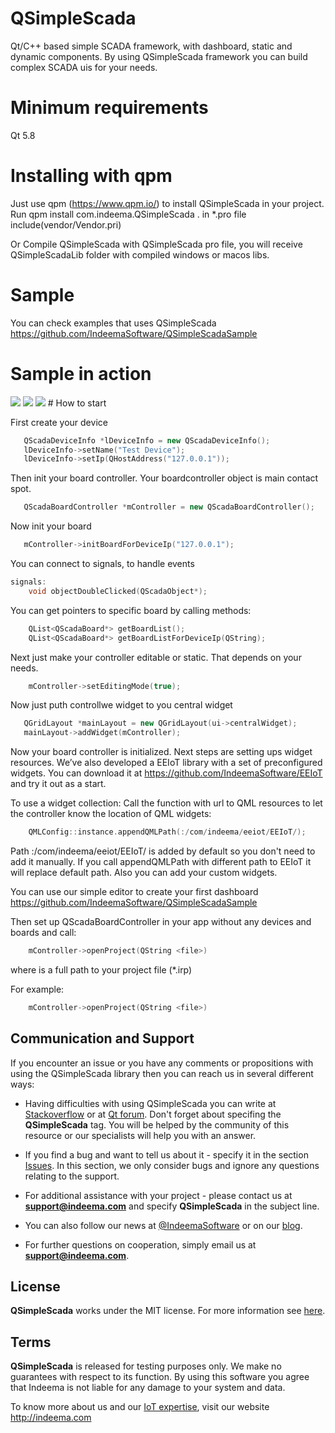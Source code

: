 # QSimpleScada
Qt/C++ based simple SCADA framework, with dashboard, static and dynamic components. By using QSimpleScada framework you can build complex SCADA uis for your needs.

# Minimum requirements
Qt 5.8

# Installing with qpm
Just use qpm (https://www.qpm.io/) to install QSimpleScada in your project. Run qpm install com.indeema.QSimpleScada . in *.pro file include(vendor/Vendor.pri)

Or Compile QSimpleScada with QSimpleScada pro file, you will receive QSimpleScadaLib folder with compiled windows or macos libs.

# Sample

You can check examples that uses QSimpleScada https://github.com/IndeemaSoftware/QSimpleScadaSample

# Sample in action
<img src="https://github.com/IndeemaSoftware/QSimpleScada/blob/Assets/qsimplescada.gif" />
<img src="https://github.com/IndeemaSoftware/QSimpleScada/blob/Assets/QSimpleScada%20builder.gif" />
<img src="https://github.com/IndeemaSoftware/QSimpleScada/blob/Assets/weather.png" />
# How to start

First create your device

```cpp
   QScadaDeviceInfo *lDeviceInfo = new QScadaDeviceInfo();
   lDeviceInfo->setName("Test Device");
   lDeviceInfo->setIp(QHostAddress("127.0.0.1"));
```

Then init your board controller. Your boardcontroller object is main contact spot.
```cpp
   QScadaBoardController *mController = new QScadaBoardController();   mController->appendDevice(lDeviceInfo);
```
Now init your board
```cpp
   mController->initBoardForDeviceIp("127.0.0.1");
```

You can connect to signals, to handle events
```cpp
signals:
    void objectDoubleClicked(QScadaObject*);
```
You can get pointers to specific board by calling methods:
```cpp
    QList<QScadaBoard*> getBoardList();
    QList<QScadaBoard*> getBoardListForDeviceIp(QString);
```
Next just make your controller editable or static. That depends on your needs.
```cpp
    mController->setEditingMode(true);
```

Now just puth controllwe widget to you central widget
```cpp
   QGridLayout *mainLayout = new QGridLayout(ui->centralWidget);
   mainLayout->addWidget(mController);
```

Now your board controller is initialized. Next steps are setting ups widget resources.
We’ve also developed a EEIoT library with a set of preconfigured widgets. You can download it at https://github.com/IndeemaSoftware/EEIoT and try it out as a start.

To use a widget collection:
Call the function with url to QML resources to let the controller know the location of QML widgets:
```cpp
    QMLConfig::instance.appendQMLPath(:/com/indeema/eeiot/EEIoT/);
```
Path :/com/indeema/eeiot/EEIoT/ is added by default so you don't need to add it manually. If you call appendQMLPath with different path to EEIoT it will replace default path. Also you can add your custom widgets.

You can use our simple editor to create your first dashboard https://github.com/IndeemaSoftware/QSimpleScadaSample 

Then set up QScadaBoardController in your app without any devices and boards and call:
```cpp
    mController->openProject(QString <file>)
```

where <file> is a full path to your project file (*.irp)

For example:
```cpp
    mController->openProject(QString <file>)
```

## Communication and Support
If you encounter an issue or you have any comments or propositions with using the QSimpleScada library then you can reach us in several different ways:
- Having difficulties with using QSimpleScada you can write at [Stackoverflow](https://stackoverflow.com/) or at [Qt forum](https://forum.qt.io). Don't forget about specifing the **QSimpleScada** tag. You will be helped by the community of this resource or our specialists will help you with an answer.

- If you find a bug and want to tell us about it - specify it in the section [Issues](https://github.com/IndeemaSoftware/QSimpleScada/issues).
In this section, we only consider bugs and ignore any questions relating to the support.

- For additional assistance with your project - please contact us at **support@indeema.com** and specify **QSimpleScada** in the subject line.

- You can also follow our news at [@IndeemaSoftware](https://twitter.com/IndeemaSoftware) or on our [blog](https://indeema.com/blog).

- For further questions on cooperation, simply email us at **support@indeema.com**.

## License
**QSimpleScada** works under the MIT license. For more information see [here](https://github.com/IndeemaSoftware/QSimpleScada/blob/master/LICENSE).

## Terms
**QSimpleScada** is released for testing purposes only. We make no guarantees with respect to its function. By using this software you agree that Indeema is not liable for any damage to your system and data.

To know more about us and our [IoT expertise](https://indeema.com/services/iot), visit our website http://indeema.com

